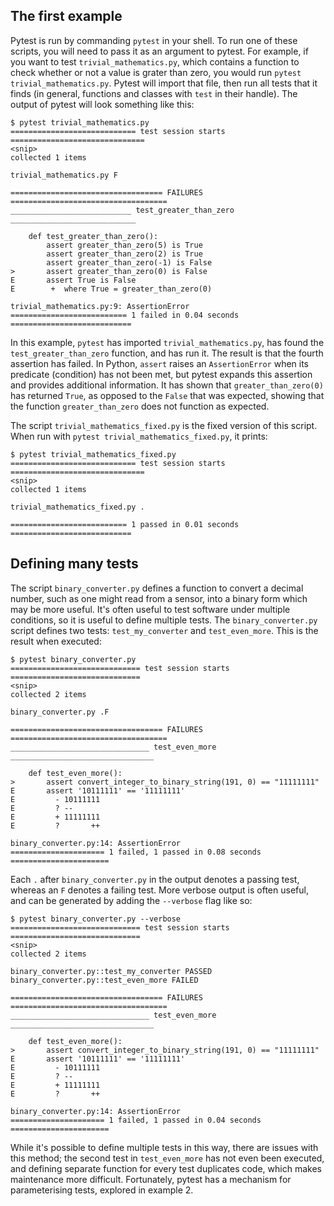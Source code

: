 The first example
---

Pytest is run by commanding `pytest` in your shell. To run one of these
scripts, you will need to pass it as an argument to pytest. For example, if you
want to test `trivial_mathematics.py`, which contains a function to check
whether or not a value is grater than zero, you would run `pytest
trivial_mathematics.py`. Pytest will import that file, then run all tests that
it finds (in general, functions and classes with `test` in their handle). The
output of pytest will look something like this:

```
$ pytest trivial_mathematics.py
============================ test session starts ==============================
<snip>
collected 1 items

trivial_mathematics.py F

================================== FAILURES ===================================
___________________________ test_greater_than_zero ____________________________

    def test_greater_than_zero():
        assert greater_than_zero(5) is True
        assert greater_than_zero(2) is True
        assert greater_than_zero(-1) is False
>       assert greater_than_zero(0) is False
E       assert True is False
E        +  where True = greater_than_zero(0)

trivial_mathematics.py:9: AssertionError
========================== 1 failed in 0.04 seconds ===========================
```

In this example, `pytest` has imported `trivial_mathematics.py`, has found the
`test_greater_than_zero` function, and has run it. The result is that the
fourth assertion has failed. In Python, `assert` raises an `AssertionError`
when its predicate (condition) has not been met, but pytest expands this
assertion and provides additional information. It has shown that
`greater_than_zero(0)` has returned `True`, as opposed to the `False` that was
expected, showing that the function `greater_than_zero` does not function as
expected.

The script `trivial_mathematics_fixed.py` is the fixed version of this
script. When run with `pytest trivial_mathematics_fixed.py`, it prints:

```
$ pytest trivial_mathematics_fixed.py
============================ test session starts ==============================
<snip>
collected 1 items

trivial_mathematics_fixed.py .

========================== 1 passed in 0.01 seconds ===========================
```

Defining many tests
---

The script `binary_converter.py` defines a function to convert a decimal
number, such as one might read from a sensor, into a binary form which may be
more useful. It's often useful to test software under multiple conditions, so
it is useful to define multiple tests. The `binary_converter.py` script defines
two tests: `test_my_converter` and `test_even_more`. This is the result when
executed:

```
$ pytest binary_converter.py
============================= test session starts =============================
<snip>
collected 2 items

binary_converter.py .F

================================== FAILURES ===================================
_______________________________ test_even_more ________________________________

    def test_even_more():
>       assert convert_integer_to_binary_string(191, 0) == "11111111"
E       assert '10111111' == '11111111'
E         - 10111111
E         ? --
E         + 11111111
E         ?       ++

binary_converter.py:14: AssertionError
===================== 1 failed, 1 passed in 0.08 seconds ======================
```

Each `.` after `binary_converter.py` in the output denotes a passing test,
whereas an `F` denotes a failing test. More verbose output is often useful, and
can be generated by adding the `--verbose` flag like so:

```
$ pytest binary_converter.py --verbose
============================= test session starts =============================
<snip>
collected 2 items

binary_converter.py::test_my_converter PASSED
binary_converter.py::test_even_more FAILED

================================== FAILURES ===================================
_______________________________ test_even_more ________________________________

    def test_even_more():
>       assert convert_integer_to_binary_string(191, 0) == "11111111"
E       assert '10111111' == '11111111'
E         - 10111111
E         ? --
E         + 11111111
E         ?       ++

binary_converter.py:14: AssertionError
===================== 1 failed, 1 passed in 0.04 seconds ======================
```

While it's possible to define multiple tests in this way, there are issues with
this method; the second test in `test_even_more` has not even been executed,
and defining separate function for every test duplicates code, which makes
maintenance more difficult. Fortunately, pytest has a mechanism for
parameterising tests, explored in example 2.

